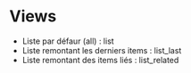 # Views

* Liste par défaur \(all\) : list
* Liste remontant les derniers items : list\_last
* Liste remontant des items liés : list\_related


